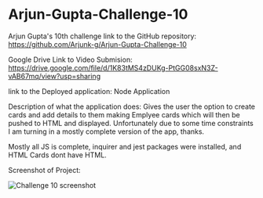 # Arjun-Gupta-Challenge-10
Arjun Gupta's 10th challenge
link to the GitHub repository: https://github.com/Arjunk-g/Arjun-Gupta-Challenge-10

Google Drive Link to Video Submision: https://drive.google.com/file/d/1K83tMS4zDUKg-PtGG08sxN3Z-vAB67mq/view?usp=sharing

link to the Deployed application: Node Application

Description of what the application does: Gives the user the option to create cards and add details to them making Emplyee cards which will then be pushed to HTML and displayed. Unfortunately due to some time constraints I am turning in a mostly complete version of the app, thanks.

Mostly all JS is complete, inquirer and jest packages were installed, and HTML Cards dont have HTML.


Screenshot of Project:

![Challenge 10 screenshot](https://user-images.githubusercontent.com/112139137/202875223-27898d5e-6c9d-4da0-83d2-c10f8aa4dfaf.PNG)
